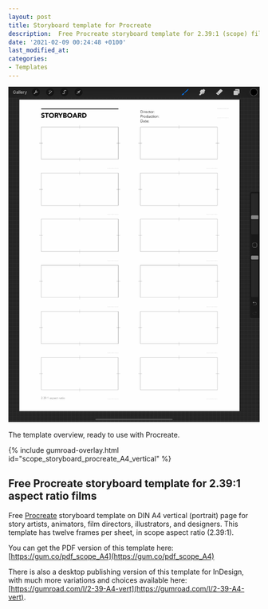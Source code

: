 ```yaml
---
layout: post
title: Storyboard template for Procreate
description:  Free Procreate storyboard template for 2.39:1 (scope) films, ready to use.
date: '2021-02-09 00:24:48 +0100'
last_modified_at:
categories:
- Templates
---
```

<a href="https://gum.co/scope_storyboard_procreate_A4_vertical" class="no-underline pv2 grow db"><img class="w-100" src="/images/Film-Storyboards.com_Procreate_storyboard-template_2.39x1_scope_Avenir-Light_10pt_DIN_A4-portrait_preview.png"></a>
<figcaption>The template overview, ready to use with Procreate.</figcaption>

{% include gumroad-overlay.html id="scope_storyboard_procreate_A4_vertical" %}

## Free Procreate storyboard template for 2.39:1 aspect ratio films
Free [Procreate](https://procreate.art) storyboard template on DIN A4 vertical (portrait) page for story artists, animators, film directors, illustrators, and designers. This template has twelve frames per sheet, in scope aspect ratio (2.39:1). 

You can get the PDF version of this template here: [https://gum.co/pdf_scope_A4](https://gum.co/pdf_scope_A4)

There is also a desktop publishing version of this template for InDesign, with much more variations and choices available here: [https://gumroad.com/l/2-39-A4-vert](https://gumroad.com/l/2-39-A4-vert).